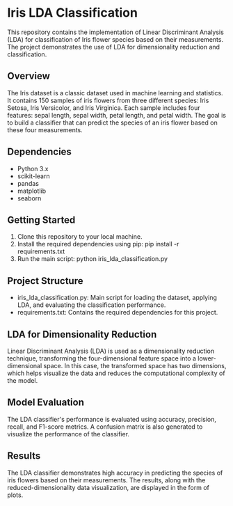 # Iris LDA Classification
This repository contains the implementation of Linear Discriminant Analysis (LDA) for classification of Iris flower species based on their measurements. The project demonstrates the use of LDA for dimensionality reduction and classification.
## Overview
The Iris dataset is a classic dataset used in machine learning and statistics. It contains 150 samples of iris flowers from three different species: Iris Setosa, Iris Versicolor, and Iris Virginica. Each sample includes four features: sepal length, sepal width, petal length, and petal width. The goal is to build a classifier that can predict the species of an iris flower based on these four measurements.
## Dependencies
- Python 3.x
- scikit-learn
- pandas
- matplotlib
- seaborn
## Getting Started
1. Clone this repository to your local machine.
2. Install the required dependencies using pip: pip install -r requirements.txt
3. Run the main script: python iris_lda_classification.py
## Project Structure
- iris_lda_classification.py: Main script for loading the dataset, applying LDA, and evaluating the classification performance.
- requirements.txt: Contains the required dependencies for this project.
## LDA for Dimensionality Reduction
Linear Discriminant Analysis (LDA) is used as a dimensionality reduction technique, transforming the four-dimensional feature space into a lower-dimensional space. In this case, the transformed space has two dimensions, which helps visualize the data and reduces the computational complexity of the model.
## Model Evaluation
The LDA classifier's performance is evaluated using accuracy, precision, recall, and F1-score metrics. A confusion matrix is also generated to visualize the performance of the classifier.
## Results
The LDA classifier demonstrates high accuracy in predicting the species of iris flowers based on their measurements. The results, along with the reduced-dimensionality data visualization, are displayed in the form of plots.
